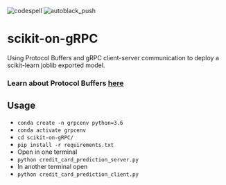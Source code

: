 ![codespell](https://github.com/ucalyptus/scikit-on-gRPC/workflows/codespell/badge.svg)
![autoblack_push](https://github.com/ucalyptus/scikit-on-gRPC/workflows/autoblack_push/badge.svg)
# scikit-on-gRPC
Using Protocol Buffers and gRPC client-server communication to deploy a scikit-learn joblib exported model.

### Learn about Protocol Buffers [here](https://developers.google.com/protocol-buffers/docs/pythontutorial)

## Usage

- `conda create -n grpcenv python=3.6`
- `conda activate grpcenv`
- `cd scikit-on-gRPC/`
- `pip install -r requirements.txt`
- Open in one terminal 
- `python credit_card_prediction_server.py`
- In another terminal open 
- `python credit_card_prediction_client.py`

